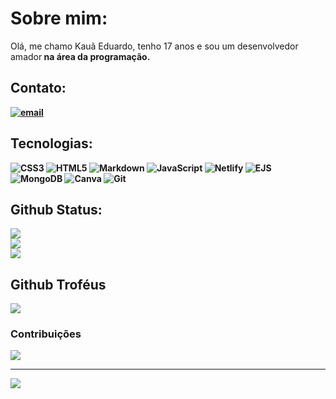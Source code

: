 # Sobre mim:
Olá, me chamo Kauã Eduardo, tenho 17 anos e sou um </strong>desenvolvedor amador<strong> na área da programação.


## Contato:
[![email](https://img.shields.io/badge/Email-D14836?logo=gmail&logoColor=white)](mailto:kaua.eduardo.dev@gmail.com) 

## Tecnologias:
![CSS3](https://img.shields.io/badge/css3-%231572B6.svg?style=for-the-badge&logo=css3&logoColor=white) ![HTML5](https://img.shields.io/badge/html5-%23E34F26.svg?style=for-the-badge&logo=html5&logoColor=white) ![Markdown](https://img.shields.io/badge/markdown-%23000000.svg?style=for-the-badge&logo=markdown&logoColor=white) ![JavaScript](https://img.shields.io/badge/javascript-%23323330.svg?style=for-the-badge&logo=javascript&logoColor=%23F7DF1E) ![Netlify](https://img.shields.io/badge/netlify-%23000000.svg?style=for-the-badge&logo=netlify&logoColor=#00C7B7) ![EJS](https://img.shields.io/badge/ejs-%23B4CA65.svg?style=for-the-badge&logo=ejs&logoColor=black) ![MongoDB](https://img.shields.io/badge/MongoDB-%234ea94b.svg?style=for-the-badge&logo=mongodb&logoColor=white) ![Canva](https://img.shields.io/badge/Canva-%2300C4CC.svg?style=for-the-badge&logo=Canva&logoColor=white) ![Git](https://img.shields.io/badge/git-%23F05033.svg?style=for-the-badge&logo=git&logoColor=white)

## Github Status:
![](https://github-readme-stats.vercel.app/api?username=Kauzxx00&theme=tokyonight&hide_border=true&include_all_commits=false&count_private=true)<br/>
![](https://nirzak-streak-stats.vercel.app/?user=Kauzxx00&theme=tokyonight&hide_border=true)<br/>
![](https://github-readme-stats.vercel.app/api/top-langs/?username=Kauzxx00&theme=tokyonight&hide_border=true&include_all_commits=false&count_private=true&layout=compact)

## Github Troféus
![](https://github-profile-trophy.vercel.app/?username=Kauzxx00&theme=tokyonight&no-frame=true&no-bg=true&margin-w=4)

### Contribuições
![](https://github-contributor-stats.vercel.app/api?username=Kauzxx00&limit=5&theme=tokyonight&combine_all_yearly_contributions=true)

---
[![](https://visitcount.itsvg.in/api?id=Kauzxx00&icon=0&color=0)](https://visitcount.itsvg.in)

<!-- Proudly created with GPRM ( https://gprm.itsvg.in ) -->
